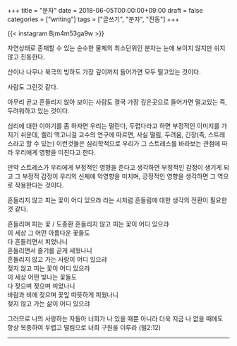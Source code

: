 +++
title = "분자"
date = 2018-06-05T00:00:00+09:00
draft = false
categories = ["writing"]
tags = ["글쓰기", "분자", "진동"]
+++

{{< instagram Bjm4m53ga9w >}}

자연상태로 존재할 수 있는 순수한 물체의 최소단위인 분자는 눈에 보이지 않지만 쉬지않고 진동한다.

산이나 나무나 북극의 빙하도 가장 깊이까지 들어가면 모두 떨고있는 것이다.

사람도 그런것 같다.

아무리 곧고 흔들리지 않아 보이는 사람도 결국 가장 깊은곳으로 들어가면 떨고있는 즉, 두려워하고 있는 것이다.

심리에 대한 이야기를 좀 하자면
우리는 떨린다, 두렵다라고 하면 부정적인 이미지를 가지기 쉬운데, 켈리 맥고니걸 교수의 연구에 따르면, 사실 떨림, 두려움, 긴장(즉, 스트레스라고 할 수 있는) 이런것들은 심리학적으로 우리가 그 스트레스를 바라보는 관점에 따라 우리에게 영향을 미친다고 한다.

만약 스트레스가 우리에게 부정적인 영향을 준다고 생각하면 부정적인 감정이 생기게 되고 그 부정적 감정이 우리의 신체에 악영향을 미치며, 긍정적인 영향을 생각하면 그 역으로 작용한다는 것이다.

흔들리지 않고 피는 꽃이 어디 있으랴 라는 시처럼 흔들림에 대한 생각의 전환이 필요한 것 같다.



흔들리며 피는 꽃 / 도종환
흔들리지 않고 피는 꽃이 어디 있으랴  
이 세상 그 어떤 아름다운 꽃들도  
다 흔들리면서 피었나니  
흔들리면서 줄기를 곧게 세웠나니  
흔들리지 않고 가는 사랑이 어디 있으랴  
젖지 않고 피는 꽃이 어디 있으랴  
이 세상 어떤 빛나는 꽃들도  
다 젖으며 젖으며 피었나니  
바람과 비에 젖으며 꽃잎 따뜻하게 피웠나니  
젖지 않고 가는 삶이 어디 있으랴  



그러므로 나의 사랑하는 자들아 너희가 나 있을 때뿐 아니라 더욱 지금 나 없을 때에도 항상 복종하여 두렵고 떨림으로 너희 구원을 이루라 (빌2:12)

---
